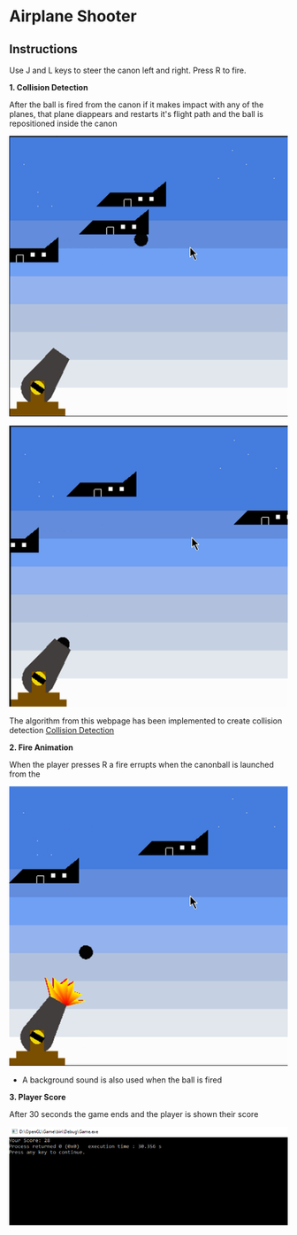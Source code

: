 # Airplane Shooter

## Instructions

Use J and L keys to steer the canon left and right. Press R to fire.

**1. Collision Detection**

After the ball is fired from the canon if it makes impact with any of the planes, that plane diappears and restarts it's flight path and the ball is repositioned inside the canon

![](Readme%20Attachments/collision1.png)

![](Readme%20Attachments/collision2.png)

The algorithm from this webpage has been implemented to create collision detection [Collision Detection](https://www.example.com)

**2. Fire Animation**

When the player presses R a fire errupts when the canonball is launched from the 

![](Readme%20Attachments/fire.png)

- A background sound is also used when the ball is fired

**3. Player Score**

After 30 seconds the game ends and the player is shown their score

![](Readme%20Attachments/score.png)
